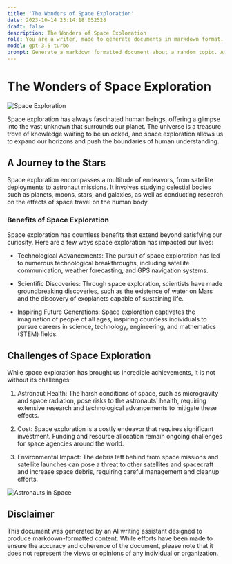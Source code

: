 ```yaml
---
title: 'The Wonders of Space Exploration'
date: 2023-10-14 23:14:18.052528
draft: false
description: The Wonders of Space Exploration
role: You are a writer, made to generate documents in markdown format. It is very important that all of the documents you generate are in valid markdown format.
model: gpt-3.5-turbo
prompt: Generate a markdown formatted document about a random topic. At the bottom, include a disclaimer explaining that the document was generated by you. The first line of the document should be the title. Make sure that the entire document is in proper markdown format, using a mix of various tags to make the document visually appealing.
---
```


# The Wonders of Space Exploration

![Space Exploration](https://images.unsplash.com/photo-1508336981576-7cbf45bd3f0a)

Space exploration has always fascinated human beings, offering a glimpse into the vast unknown that surrounds our planet. The universe is a treasure trove of knowledge waiting to be unlocked, and space exploration allows us to expand our horizons and push the boundaries of human understanding.

## A Journey to the Stars

Space exploration encompasses a multitude of endeavors, from satellite deployments to astronaut missions. It involves studying celestial bodies such as planets, moons, stars, and galaxies, as well as conducting research on the effects of space travel on the human body.

### Benefits of Space Exploration

Space exploration has countless benefits that extend beyond satisfying our curiosity. Here are a few ways space exploration has impacted our lives:

- Technological Advancements: The pursuit of space exploration has led to numerous technological breakthroughs, including satellite communication, weather forecasting, and GPS navigation systems.

- Scientific Discoveries: Through space exploration, scientists have made groundbreaking discoveries, such as the existence of water on Mars and the discovery of exoplanets capable of sustaining life.

- Inspiring Future Generations: Space exploration captivates the imagination of people of all ages, inspiring countless individuals to pursue careers in science, technology, engineering, and mathematics (STEM) fields.

## Challenges of Space Exploration

While space exploration has brought us incredible achievements, it is not without its challenges:

1. Astronaut Health: The harsh conditions of space, such as microgravity and space radiation, pose risks to the astronauts' health, requiring extensive research and technological advancements to mitigate these effects.

2. Cost: Space exploration is a costly endeavor that requires significant investment. Funding and resource allocation remain ongoing challenges for space agencies around the world.

3. Environmental Impact: The debris left behind from space missions and satellite launches can pose a threat to other satellites and spacecraft and increase space debris, requiring careful management and cleanup efforts.

![Astronauts in Space](https://images.unsplash.com/photo-1471620928447-4ff2530e2b4b)

## Disclaimer

This document was generated by an AI writing assistant designed to produce markdown-formatted content. While efforts have been made to ensure the accuracy and coherence of the document, please note that it does not represent the views or opinions of any individual or organization.